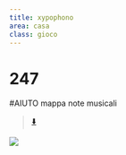 ```yaml
---
title: xypophono
area: casa
class: gioco
---
```

# 247
#AIUTO mappa note musicali

> [⬇️](69-camerina-libreria.md)

![](../_assets/special/pianoforte.jpg)